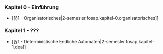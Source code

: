 

### Kapitel 0 - Einführung
- [[§1 - Organisatorisches|2-semester.fosap.kapitel-0.organisatorisches]]

### Kapitel 1 - ???
- [[§1 - Deterministische Endliche Automaten|2-semester.fosap.kapitel-1.dea]]